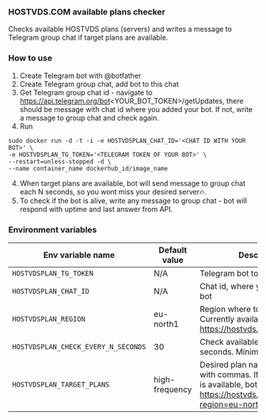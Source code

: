 ### HOSTVDS.COM available plans checker

Checks available HOSTVDS plans (servers) and 
writes a message to Telegram group chat if target plans are available.

### How to use

1. Create Telegram bot with @botfather
2. Create Telegram group chat, add bot to this chat
3. Get Telegram group chat id - navigate to https://api.telegram.org/bot<YOUR_BOT_TOKEN>/getUpdates, there should be message with chat id where you added your bot. If not, write a message to group chat and check again.
3. Run 
```
sudo docker run -d -t -i -e HOSTVDSPLAN_CHAT_ID='<CHAT ID WITH YOUR BOT>' \ 
-e HOSTVDSPLAN_TG_TOKEN='<TELEGRAM TOKEN OF YOUR BOT>' \
--restart=unless-stopped -d \  
--name container_name dockerhub_id/image_name
```
4. When target plans are available, bot will send message to group chat each N seconds, so you wont miss your desired server🔥.
5. To check if the bot is alive, write any message to group chat - bot will respond with uptime and last answer from API.

### Environment variables

| Env variable name                 | Default value          | Description                                                                                          |
|-----------------------------------|------------------------|------------------------------------------------------------------------------------------------------|
| `HOSTVDSPLAN_TG_TOKEN`              | N/A                    | Telegram bot token                                                                                   |
| `HOSTVDSPLAN_CHAT_ID`               | N/A                    | Chat id, where you added your bot                                                                    |
| `HOSTVDSPLAN_REGION`                | eu-north1              | Region where to check plans. Currently available: https://hostvds.com/api/regions/           |
| `HOSTVDSPLAN_CHECK_EVERY_N_SECONDS` | 30                     | Check available plans every N seconds. Minimum 30 sec                                                               |
| `HOSTVDSPLAN_TARGET_PLANS`          | high-frequency | Desired plan names, delimited with commas. If at least one plan is available, bot will inform. See: https://hostvds.com/api/plans/?region=eu-north1 |



